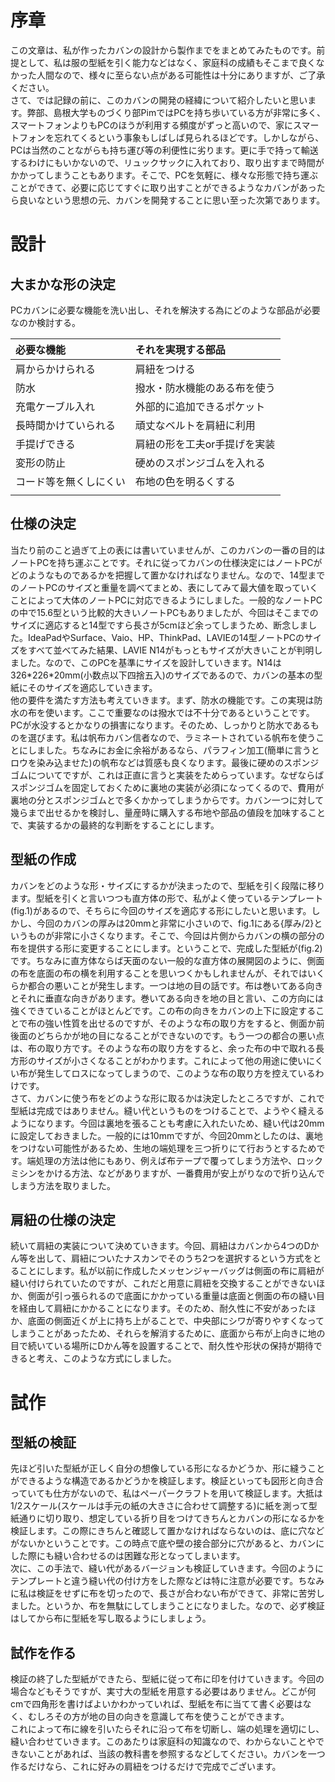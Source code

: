 # 序章

この文章は、私が作ったカバンの設計から製作までをまとめてみたものです。前提として、私は服の型紙を引く能力などはなく、家庭科の成績もそこまで良くなかった人間なので、様々に至らない点がある可能性は十分にありますが、ご了承ください。  
さて、では記録の前に、このカバンの開発の経緯について紹介したいと思います。弊部、島根大学ものづくり部PimではPCを持ち歩いている方が非常に多く、スマートフォンよりもPCのほうが利用する頻度がずっと高いので、家にスマートフォンを忘れてくるという事象もしばしば見られるほどです。しかしながら、PCは当然のことながらも持ち運び等の利便性に劣ります。更に手で持って輸送するわけにもいかないので、リュックサックに入れており、取り出すまで時間がかかってしまうこともあります。そこで、PCを気軽に、様々な形態で持ち運ぶことができて、必要に応じてすぐに取り出すことができるようなカバンがあったら良いなという思想の元、カバンを開発することに思い至った次第であります。

# 設計

## 大まかな形の決定

PCカバンに必要な機能を洗い出し、それを解決する為にどのような部品が必要なのか検討する。

| 必要な機能 | それを実現する部品 |
| :---- | :---- |
| 肩からかけられる | 肩紐をつける |
| 防水 | 撥水・防水機能のある布を使う |
| 充電ケーブル入れ | 外部的に追加できるポケット |
| 長時間かけていられる | 頑丈なベルトを肩紐に利用 |
| 手提げできる | 肩紐の形を工夫or手提げを実装 |
| 変形の防止 | 硬めのスポンジゴムを入れる |
| コード等を無くしにくい | 布地の色を明るくする |
|  |  |

## 仕様の決定

当たり前のこと過ぎて上の表には書いていませんが、このカバンの一番の目的はノートPCを持ち運ぶことです。それに従ってカバンの仕様決定にはノートPCがどのようなものであるかを把握して置かなければなりません。なので、14型までのノートPCのサイズと重量を調べてまとめ、表にしてみて最大値を取っていくことによって大体のノートPCに対応できるようにしました。一般的なノートPCの中で15.6型という比較的大きいノートPCもありましたが、今回はそこまでのサイズに適応すると14型ですら長さが5cmほど余ってしまうため、断念しました。IdeaPadやSurface、Vaio、HP、ThinkPad、LAVIEの14型ノートPCのサイズをすべて並べてみた結果、LAVIE N14がもっともサイズが大きいことが判明しました。なので、このPCを基準にサイズを設計していきます。N14は326\*226\*20mm(小数点以下四捨五入)のサイズであるので、カバンの基本の型紙にそのサイズを適応していきます。  
他の要件を満たす方法も考えていきます。まず、防水の機能です。この実現は防水の布を使います。ここで重要なのは撥水では不十分であるということです。PCが水没するとかなりの損害になります。そのため、しっかりと防水であるものを選びます。私は帆布カバン信者なので、ラミネートされている帆布を使うことにしました。ちなみにお金に余裕があるなら、パラフィン加工(簡単に言うとロウを染み込ませた)の帆布などは質感も良くなります。最後に硬めのスポンジゴムについてですが、これは正直に言うと実装をためらっています。なぜならばスポンジゴムを固定しておくために裏地の実装が必須になってくるので、費用が裏地の分とスポンジゴムとで多くかかってしまうからです。カバン一つに対して幾らまで出せるかを検討し、量産時に購入する布地や部品の値段を加味することで、実装するかの最終的な判断をすることにします。

## 型紙の作成

カバンをどのような形・サイズにするかが決まったので、型紙を引く段階に移ります。型紙を引くと言いつつも直方体の形で、私がよく使っているテンプレート(fig.1)があるので、そちらに今回のサイズを適応する形にしたいと思います。しかし、今回のカバンの厚みは20mmと非常に小さいので、fig.1にある{厚み/2}というものが非常に小さくなります。そこで、今回は片側からカバンの横の部分の布を提供する形に変更することにします。ということで、完成した型紙が(fig.2)です。ちなみに直方体ならば天面のない一般的な直方体の展開図のように、側面の布を底面の布の横を利用することを思いつくかもしれませんが、それではいくらか都合の悪いことが発生します。一つは地の目の話です。布は巻いてある向きとそれに垂直な向きがあります。巻いてある向きを地の目と言い、この方向には強くできていることがほとんどです。この布の向きをカバンの上下に設定することで布の強い性質を出せるのですが、そのような布の取り方をすると、側面か前後面のどちらかが地の目になることができないのです。もう一つの都合の悪い点は、布の取り方です。そのような布の取り方をすると、余った布の中で取れる長方形のサイズが小さくなることがわかります。これによって他の用途に使いにくい布が発生してロスになってしまうので、このような布の取り方を控えているわけです。  
さて、カバンに使う布をどのような形に取るかは決定したところですが、これで型紙は完成ではありません。縫い代というものをつけることで、ようやく縫えるようになります。今回は裏地を張ることも考慮に入れたいため、縫い代は20mmに設定しておきました。一般的には10mmですが、今回20mmとしたのは、裏地をつけない可能性があるため、生地の端処理を三つ折りにて行おうとするためです。端処理の方法は他にもあり、例えば布テープで覆ってしまう方法や、ロックミシンをかける方法、などがありますが、一番費用が安上がりなので折り込んでしまう方法を取りました。

## 肩紐の仕様の決定

続いて肩紐の実装について決めていきます。今回、肩紐はカバンから4つのDかん等を出して、肩紐についたナスカンでそのうち2つを選択するという方式をとることにします。私が以前に作成したメッセンジャーバッグは側面の布に肩紐が縫い付けられていたのですが、これだと用意に肩紐を交換することができないほか、側面が引っ張られるので底面にかかっている重量は底面と側面の布の縫い目を経由して肩紐にかかることになります。そのため、耐久性に不安があったほか、底面の側面近くが上に持ち上がることで、中央部にシワが寄りやすくなってしまうことがあったため、それらを解消するために、底面から布が上向きに地の目で続いている場所にDかん等を設置することで、耐久性や形状の保持が期待できると考え、このような方式にしました。

# 試作

## 型紙の検証

先ほど引いた型紙が正しく自分の想像している形になるかどうか、形に縫うことができるような構造であるかどうかを検証します。検証といっても図形と向き合っていても仕方がないので、私はペーパークラフトを用いて検証します。大抵は1/2スケール(スケールは手元の紙の大きさに合わせて調整する)に紙を測って型紙通りに切り取り、想定している折り目をつけてきちんとカバンの形になるかを検証します。この際にきちんと確認して置かなければならないのは、底に穴などがないかということです。この時点で底や壁の接合部分に穴があると、カバンにした際にも縫い合わせるのは困難な形となってしまいます。  
次に、この手法で、縫い代があるバージョンも検証していきます。今回のようにテンプレートと違う縫い代の付け方をした際などは特に注意が必要です。ちなみに私は検証をせずに布を切ったので、長さが合わない布ができて、非常に苦労しました。というか、布を無駄にしてしまうことになりました。なので、必ず検証はしてから布に型紙を写し取るようにしましょう。

## 試作を作る

検証の終了した型紙ができたら、型紙に従って布に印を付けていきます。今回の場合などもそうですが、実寸大の型紙を用意する必要はありません。どこが何cmで四角形を書けばよいかわかっていれば、型紙を布に当てて書く必要はなく、むしろその方が地の目の向きを意識して布を使うことができます。  
これによって布に線を引いたらそれに沿って布を切断し、端の処理を適切にし、縫い合わせていきます。このあたりは家庭科の知識なので、わからないことやできないことがあれば、当該の教科書を参照するなどしてください。カバンを一つ作るだけなら、これに好みの肩紐をつけるだけで完成でございます。
